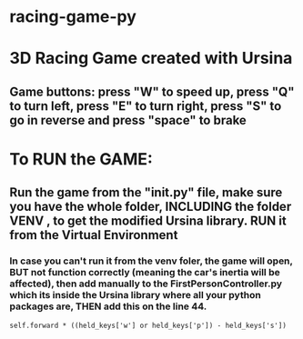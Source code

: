 # racing-game-py
# 3D Racing Game created with Ursina

## Game buttons: press "W" to speed up, press "Q" to turn left, press "E" to turn right, press "S" to go in reverse and press "space" to brake
## 
# To RUN the GAME:
## Run the game from the "__init__.py" file, make sure you have the whole folder, INCLUDING the folder VENV , to get the modified Ursina library. RUN it from the Virtual Environment
### In case you can't run it from the venv foler, the game will open, BUT not function correctly (meaning the car's inertia will be affected), then add manually to the FirstPersonController.py which its inside the Ursina library where all your python packages are, THEN add this on the line 44.
```
self.forward * ((held_keys['w'] or held_keys['p']) - held_keys['s'])
```
